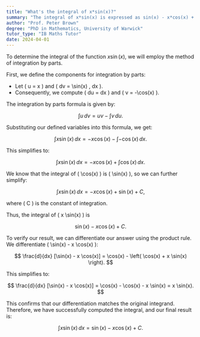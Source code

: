 ```yaml
---
title: "What's the integral of x*sin(x)?"
summary: "The integral of x*sin(x) is expressed as sin(x) - x*cos(x) + C, where C represents the constant of integration."
author: "Prof. Peter Brown"
degree: "PhD in Mathematics, University of Warwick"
tutor_type: "IB Maths Tutor"
date: 2024-04-01
---
```


To determine the integral of the function $x \sin(x)$, we will employ the method of integration by parts. 

First, we define the components for integration by parts:
- Let \( u = x \) and \( dv = \sin(x) \, dx \).
- Consequently, we compute \( du = dx \) and \( v = -\cos(x) \).

The integration by parts formula is given by:

$$
\int u \, dv = uv - \int v \, du.
$$

Substituting our defined variables into this formula, we get:

$$
\int x \sin(x) \, dx = -x \cos(x) - \int -\cos(x) \, dx.
$$

This simplifies to:

$$
\int x \sin(x) \, dx = -x \cos(x) + \int \cos(x) \, dx.
$$

We know that the integral of \( \cos(x) \) is \( \sin(x) \), so we can further simplify:

$$
\int x \sin(x) \, dx = -x \cos(x) + \sin(x) + C,
$$

where \( C \) is the constant of integration.

Thus, the integral of \( x \sin(x) \) is 

$$
\sin(x) - x \cos(x) + C.
$$

To verify our result, we can differentiate our answer using the product rule. We differentiate \( \sin(x) - x \cos(x) \):

$$
\frac{d}{dx} [\sin(x) - x \cos(x)] = \cos(x) - \left( \cos(x) + x \sin(x) \right).
$$

This simplifies to:

$$
\frac{d}{dx} [\sin(x) - x \cos(x)] = \cos(x) - \cos(x) - x \sin(x) = x \sin(x).
$$

This confirms that our differentiation matches the original integrand. Therefore, we have successfully computed the integral, and our final result is:

$$
\int x \sin(x) \, dx = \sin(x) - x \cos(x) + C.
$$
    